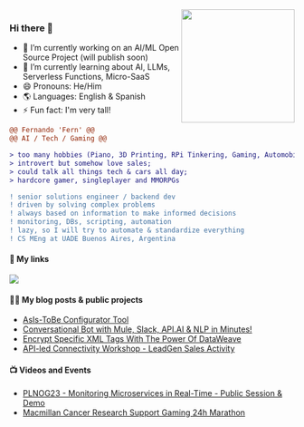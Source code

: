<img align="right" height="200" src="https://i.imgur.com/AxsBEEN.png"/>

### Hi there 👋

- 🔭 I’m currently working on an AI/ML Open Source Project (will publish soon)
- 🌱 I’m currently learning about AI, LLMs, Serverless Functions, Micro-SaaS
- 😄 Pronouns: He/Him
- 🌎 Languages: English & Spanish
- ⚡ Fun fact: I'm very tall!

```diff
@@ Fernando 'Fern' @@
@@ AI / Tech / Gaming @@

> too many hobbies (Piano, 3D Printing, RPi Tinkering, Gaming, Automobilia); 
> introvert but somehow love sales;
> could talk all things tech & cars all day;
> hardcore gamer, singleplayer and MMORPGs

! ‍senior solutions engineer / backend dev
! driven by solving complex problems
! always based on information to make informed decisions
! monitoring, DBs, scripting, automation
! lazy, so I will try to automate & standardize everything
! CS MEng at UADE Buenos Aires, Argentina
```

#### 🔗 My links

<a href="https://www.linkedin.com/in/fermelone/"><img src="https://img.shields.io/badge/LinkedIn-0077B5?style=for-the-badge&logo=linkedin&logoColor=white"></img></a>

#### ✍🏻 My blog posts & public projects

<!-- BLOG:START -->
- [AsIs-ToBe Configurator Tool](https://github.com/asis-tobe/asis-tobe.github.io)
- [Conversational Bot with Mule, Slack, API.AI & NLP in Minutes!](https://blogs.mulesoft.com/dev-guides/how-to-tutorials/conversational-bot-with-mule-slack-api-ai-nlp-in-minutes/)
- [Encrypt Specific XML Tags With The Power Of DataWeave](https://blogs.mulesoft.com/dev-guides/how-to-tutorials/encrypt-specific-xml-tags-with-the-power-of-dataweave/)
- [API-led Connectivity Workshop - LeadGen Sales Activity](https://alc.workshops.mulesoft.com/alc-workshop/4.5.0/index.html)
<!-- BLOG:END -->

#### 📺 Videos and Events

<!-- YOUTUBE:START -->
- [PLNOG23 - Monitoring Microservices in Real-Time - Public Session & Demo](https://www.youtube.com/watch?v=5njiVy7Fupc&t=655s)
- [Macmillan Cancer Research Support Gaming 24h Marathon](https://www.justgiving.com/fundraising/fernando-melone-gameheroes)
<!-- YOUTUBE:END -->
